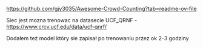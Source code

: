 https://github.com/gjy3035/Awesome-Crowd-Counting?tab=readme-ov-file  

Siec jest mozna trenowac na datasecie UCF_QRNF - https://www.crcv.ucf.edu/data/ucf-qnrf/

Dodałem też model który sie zapisał po trenowaniu przez ok 2-3 godziny
